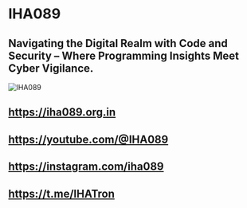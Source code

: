 
# IHA089

## Navigating the Digital Realm with Code and Security – Where Programming Insights Meet Cyber Vigilance.


![IHA089](https://github.com/IHA089/.github/assets/67224300/42c13dd6-0c3c-4cf1-b044-6a73e8e67233)


## https://iha089.org.in
## https://youtube.com/@IHA089
## https://instagram.com/iha089
## https://t.me/IHATron
